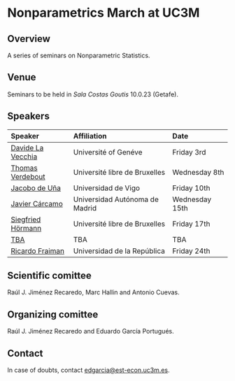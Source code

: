 Nonparametrics March at UC3M
============================

## Overview

A series of seminars on Nonparametric Statistics.

## Venue

Seminars to be held in *Sala Costas Goutis* 10.0.23 (Getafe). 

## Speakers


| Speaker | Affiliation | Date |
|:-----------------|:--------------------|:--------|
| [Davide La Vecchia](http://unige.ch/gsem/rcs/members2/profs/d/) | Université of Genéve | Friday 3rd |
| [Thomas Verdebout](http://tverdebo.ulb.ac.be/) | Université libre de Bruxelles | Wednesday 8th |
| [Jacobo de Uña](http://jacobo.webs.uvigo.es/) | Universidad de Vigo | Friday 10th |
| [Javier Cárcamo](http://www.uam.es/personal_pdi/ciencias/jcarcamo/) | Universidad Autónoma de Madrid | Wednesday 15th |
| [Siegfried Hörmann](http://homepages.ulb.ac.be/~shormann/) | Université libre de Bruxelles | Friday 17th |
| [TBA](tba) | TBA | TBA |
| [Ricardo Fraiman](http://www.cmat.edu.uy/cmat/docentes/rfraiman) | Universidad de la República | Friday 24th |


## Scientific comittee

Raúl J. Jiménez Recaredo, Marc Hallin and Antonio Cuevas.

## Organizing comittee

Raúl J. Jiménez Recaredo and Eduardo García Portugués.

## Contact

In case of doubts, contact <edgarcia@est-econ.uc3m.es>.
